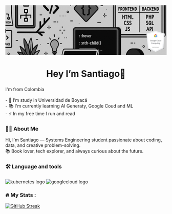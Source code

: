  <div align="center">
  <img height="auto" src="Diseño sin título (4).jpg"  />
</div>

###

<h1 align="center">Hey I’m Santiago👋</h1>

###

###


###

<p align="left">I'm from Colombia<br><br>- 🔭 I’m study in Universidad de Boyacá  <br>- 📚 I'm currently learning AI Generaty, Google Coud and ML<br>- ⚡ In my free time I run and read </p>

###

<h3 align="left">👩‍💻  About Me</h3>

Hi, I'm Santiago — Systems Engineering student passionate about coding, data, and creative problem-solving.  
📚 Book lover, tech explorer, and always curious about the future.  
<h3 align="left">🛠 Language and tools</h3>

###

<div align="left">
 <img src="https://cdn.jsdelivr.net/gh/devicons/devicon/icons/kubernetes/kubernetes-plain.svg" height="40" alt="kubernetes logo"  />
  <img src="https://cdn.jsdelivr.net/gh/devicons/devicon/icons/googlecloud/googlecloud-original.svg" height="40" alt="googlecloud logo"  />
</div>
</div>

###

<h3 align="left">🔥   My Stats :</h3>

[![GitHub Streak](https://github-readme-streak-stats.herokuapp.com?user=SantOchoa&theme=dracula)](https://git.io/streak-stats)
